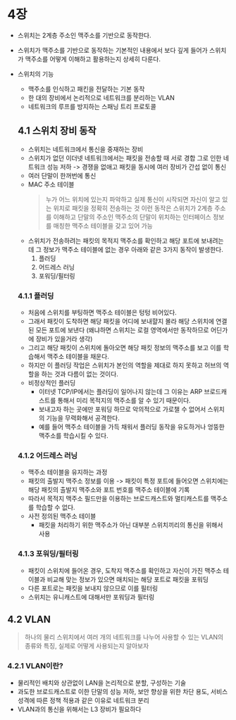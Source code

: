 # 4장
- 스위치는 2계층 주소인 맥주소를 기반으로 동작한다.
- 스위치가 맥주소를 기반으로 동작하는 기본적인 내용에서 보다 깊게 들어가 스위치가 맥주소를 어떻게 이해하고 활용하는지 상세히 다룬다.
- 스위치의 기능
  - 맥주소를 인식하고 패킨을 전달하는 기본 동작
  - 한 대의 장비에서 논리적으로 네트워크를 분리하는 VLAN
  - 네트워크의 루프를 방지하는 스패닝 트리 프로토콜

  ## 4.1 스위치 장비 동작
  - 스위치는 네트워크에서 통신을 중재하는 장비
  - 스위치가 없던 이더넷 네트워크에서는 패킷을 전송할 때 서로 경합 그로 인한 네트워크 성능 저하 -> 경쟁을 없애고 패킷을 동시에 여러 장비가 간섭 없이 통신
  - 여러 단말이 한꺼번에 통신
  - MAC 주소 테이블
    >누가 어느 위치에 있는지 파악하고 실제 통신이 시작되면 자신이 알고 있는 위치로 패킷을 정확히 전송하는 것
    >이런 동작은 스위치가 2계층 주소를 이해하고 단말의 주소인 맥주소의 단말이 위치하는 인터페이스 정보를 매칭한 맥주소 테이블을 갖고 있어 가능
  - 스위치가 전송하려는 패킷의 목적지 맥주소를 확인하고 해당 포트에 보내려는데 그 정보가 맥주소 테이블에 없는 경우 아래와 같은 3가지 동작이 발생한다.
    1. 플러딩
    2. 어드레스 러닝
    3. 포워딩/필터링

  ### 4.1.1 플러딩
  - 처음에 스위치를 부팅하면 맥주소 테이블은 텅텅 비어있다.
  - 그래서 패킷이 도착하면 해당 패킷을 어디에 보내햘지 몰라 해당 스위치에 연결된 모든 포트에 보낸다 (왜냐하면 스위치는 로컬 영역에서만 동작하므로 어딘가에 장비가 있을거라 생각)
  - 그리고 해당 패킷이 스위치에 돌아오면 해당 패킷 정보의 맥주소를 보고 이를 학습해서 맥주소 테이블을 채운다. 
  - 하지만 이 플러딩 작업은 스위치가 본인의 역할을 제대로 하지 못하고 허브의 역할을 하는 것과 다름이 없는 것이다.
  - 비정상적인 플러딩
    - 이터넷 TCP/IP에서는 플러딩이 일어나지 않는데 그 이유는 ARP 브로드캐스트를 통해서 미리 목적지의 맥주소를 알 수 있기 때문이다.
    - 보내고자 하는 곳에만 포워딩 하므로 악의적으로 가로챌 수 없어서 스위치의 기능을 무력화해서 공격한다.
    - 예를 들어 맥주소 테이블을 가득 채워서 플러딩 동작을 유도하거나 엉뚱한 맥주소를 학습시킬 수 있다.
  ### 4.1.2 어드레스 러닝
  - 맥주소 테이블을 유지하는 과정
  - 패킷의 출발지 맥주소 정보를 이용 -> 패킷이 특정 포트에 들어오면 스위치에는 해당 패킷의 출발지 맥주소와 포트 번호를 맥주소 테이블에 기록
  - 따라서 목적지 맥주소 필드만을 이용하는 브로드캐스트와 멀티캐스트를 맥주소를 학습할 수 없다.
  - 사전 정의된 맥주소 테이블
    - 패킷을 처리하기 위한 맥주소가 아닌 대부분 스위치끼리의 통신을 위해서 사용
  ### 4.1.3 포워딩/필터링
  - 패킷이 스위치에 들어온 경우, 도착지 맥주소를 확인하고 자신이 가진 맥주소 테이블과 비교해 맞는 정보가 있으면 매치되는 해당 포트로 패킷을 포워딩
  - 다른 포트로는 패킷을 보내지 않으므로 이를 필터링
  - 스위치는 유니캐스트에 대해서만 포워딩과 필터링
## 4.2 VLAN
>하나의 물리 스위치에서 여러 개의 네트워크를 나누어 사용할 수 있는 VLAN의 종류와 특징, 실제로 어떻게 사용되는지 알아보자

### 4.2.1 VLAN이란?
- 물리적인 배치와 상관없이 LAN을 논리적으로 분할, 구성하는 기술
- 과도한 브로드캐스트로 이한 단말의 성능 저하, 보안 향상을 위한 차단 용도, 서비스 성격에 따른 정책 적용과 같은 이유로 네트워크 분리
- VLAN과의 통신을 위해서는 L3 장비가 필요하다
